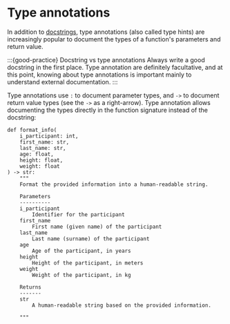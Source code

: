 # Type annotations

In addition to [docstrings](python_functions_docstrings.md), type annotations (also called type hints) are increasingly popular to document the types of a function's parameters and return value.

:::{good-practice} Docstring vs type annotations
Always write a good docstring in the first place. Type annotation are definitely facultative, and at this point, knowing about type annotations is important mainly to understand external documentation.
:::

Type annotations use `:` to document parameter types, and `->` to document return value types (see the `->` as a right-arrow). Type annotation allows documenting the types directly in the function signature instead of the docstring:

```
def format_info(
    i_participant: int,
    first_name: str,
    last_name: str,
    age: float,
    height: float,
    weight: float
) -> str:
    """
    Format the provided information into a human-readable string.

    Parameters
    ----------
    i_participant
        Identifier for the participant
    first_name
        First name (given name) of the participant
    last_name
        Last name (surname) of the participant
    age
        Age of the participant, in years
    height
        Height of the participant, in meters
    weight
        Weight of the participant, in kg

    Returns
    -------
    str
        A human-readable string based on the provided information.

    """
```
